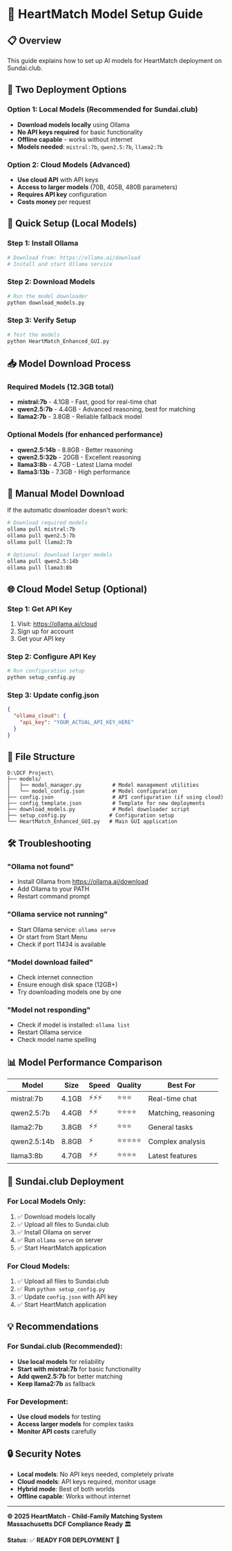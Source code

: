 # 🤖 HeartMatch Model Setup Guide

## 📋 **Overview**
This guide explains how to set up AI models for HeartMatch deployment on Sundai.club.

## 🎯 **Two Deployment Options**

### **Option 1: Local Models (Recommended for Sundai.club)**
- **Download models locally** using Ollama
- **No API keys required** for basic functionality
- **Offline capable** - works without internet
- **Models needed**: `mistral:7b`, `qwen2.5:7b`, `llama2:7b`

### **Option 2: Cloud Models (Advanced)**
- **Use cloud API** with API keys
- **Access to larger models** (70B, 405B, 480B parameters)
- **Requires API key** configuration
- **Costs money** per request

## 🚀 **Quick Setup (Local Models)**

### **Step 1: Install Ollama**
```bash
# Download from: https://ollama.ai/download
# Install and start Ollama service
```

### **Step 2: Download Models**
```bash
# Run the model downloader
python download_models.py
```

### **Step 3: Verify Setup**
```bash
# Test the models
python HeartMatch_Enhanced_GUI.py
```

## 📥 **Model Download Process**

### **Required Models (12.3GB total)**
- **mistral:7b** - 4.1GB - Fast, good for real-time chat
- **qwen2.5:7b** - 4.4GB - Advanced reasoning, best for matching
- **llama2:7b** - 3.8GB - Reliable fallback model

### **Optional Models (for enhanced performance)**
- **qwen2.5:14b** - 8.8GB - Better reasoning
- **qwen2.5:32b** - 20GB - Excellent reasoning
- **llama3:8b** - 4.7GB - Latest Llama model
- **llama3:13b** - 7.3GB - High performance

## 🔧 **Manual Model Download**

If the automatic downloader doesn't work:

```bash
# Download required models
ollama pull mistral:7b
ollama pull qwen2.5:7b
ollama pull llama2:7b

# Optional: Download larger models
ollama pull qwen2.5:14b
ollama pull llama3:8b
```

## 🌐 **Cloud Model Setup (Optional)**

### **Step 1: Get API Key**
1. Visit: https://ollama.ai/cloud
2. Sign up for account
3. Get your API key

### **Step 2: Configure API Key**
```bash
# Run configuration setup
python setup_config.py
```

### **Step 3: Update config.json**
```json
{
  "ollama_cloud": {
    "api_key": "YOUR_ACTUAL_API_KEY_HERE"
  }
}
```

## 📁 **File Structure**

```
D:\DCF Project\
├── models/
│   ├── model_manager.py          # Model management utilities
│   └── model_config.json         # Model configuration
├── config.json                   # API configuration (if using cloud)
├── config_template.json          # Template for new deployments
├── download_models.py            # Model downloader script
├── setup_config.py              # Configuration setup
└── HeartMatch_Enhanced_GUI.py   # Main GUI application
```

## 🛠️ **Troubleshooting**

### **"Ollama not found"**
- Install Ollama from https://ollama.ai/download
- Add Ollama to your PATH
- Restart command prompt

### **"Ollama service not running"**
- Start Ollama service: `ollama serve`
- Or start from Start Menu
- Check if port 11434 is available

### **"Model download failed"**
- Check internet connection
- Ensure enough disk space (12GB+)
- Try downloading models one by one

### **"Model not responding"**
- Check if model is installed: `ollama list`
- Restart Ollama service
- Check model name spelling

## 📊 **Model Performance Comparison**

| Model | Size | Speed | Quality | Best For |
|-------|------|-------|---------|----------|
| mistral:7b | 4.1GB | ⚡⚡⚡ | ⭐⭐⭐ | Real-time chat |
| qwen2.5:7b | 4.4GB | ⚡⚡ | ⭐⭐⭐⭐ | Matching, reasoning |
| llama2:7b | 3.8GB | ⚡⚡ | ⭐⭐⭐ | General tasks |
| qwen2.5:14b | 8.8GB | ⚡ | ⭐⭐⭐⭐⭐ | Complex analysis |
| llama3:8b | 4.7GB | ⚡⚡ | ⭐⭐⭐⭐ | Latest features |

## 🚀 **Sundai.club Deployment**

### **For Local Models Only:**
1. ✅ Download models locally
2. ✅ Upload all files to Sundai.club
3. ✅ Install Ollama on server
4. ✅ Run `ollama serve` on server
5. ✅ Start HeartMatch application

### **For Cloud Models:**
1. ✅ Upload all files to Sundai.club
2. ✅ Run `python setup_config.py`
3. ✅ Update `config.json` with API key
4. ✅ Start HeartMatch application

## 💡 **Recommendations**

### **For Sundai.club (Recommended):**
- **Use local models** for reliability
- **Start with mistral:7b** for basic functionality
- **Add qwen2.5:7b** for better matching
- **Keep llama2:7b** as fallback

### **For Development:**
- **Use cloud models** for testing
- **Access larger models** for complex tasks
- **Monitor API costs** carefully

## 🔒 **Security Notes**

- **Local models**: No API keys needed, completely private
- **Cloud models**: API keys required, monitor usage
- **Hybrid mode**: Best of both worlds
- **Offline capable**: Works without internet

---

**© 2025 HeartMatch - Child-Family Matching System**  
**Massachusetts DCF Compliance Ready** 🏛️

**Status**: ✅ **READY FOR DEPLOYMENT** 🚀
